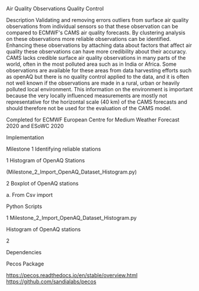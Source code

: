   
Air Quality Observations Quality Control  

Description
Validating and removing errors outliers from surface air quality observations from individual sensors so that these observation can be compared to ECMWF's CAMS air quality forecasts. By clustering analysis on these observations more reliable observations can be identified. Enhancing these observations by attaching data about factors that affect air quality these observations can have more credibility about their accuracy. CAMS lacks credible surface air quality observations in many parts of the world, often in the most polluted area such as in India or Africa. Some observations are available for these areas from data harvesting efforts such as openAQ but there is no quality control applied to the data, and it is often not well known if the observations are made in a rural, urban or heavily polluted local environment. This information on the environment is important because the very locally influenced measurements are mostly not representative for the horizontal scale (40 km) of the CAMS forecasts and should therefore not be used for the evaluation of the CAMS model.

Completed for ECMWF European Centre for Medium Weather Forecast 2020 
and ESoWC 2020

Implementation 

Milestone 1 Identifying reliable stations

1 Histogram of OpenAQ Stations

(Milestone_2_Import_OpenAQ_Dataset_Histogram.py)

2 Boxplot of OpenAQ stations 

a. From Csv import 



Python Scripts 

1 Milestone_2_Import_OpenAQ_Dataset_Histogram.py

Histogram of OpenAQ stations 

2 




Dependencies

Pecos Package 

https://pecos.readthedocs.io/en/stable/overview.html
https://github.com/sandialabs/pecos


